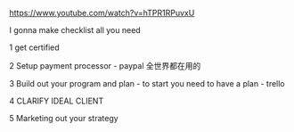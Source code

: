 
https://www.youtube.com/watch?v=hTPR1RPuvxU

I gonna make checklist all you need 

1 get certified

2 Setup payment processor - paypal  全世界都在用的 


3 Build out your program and plan   - to start you need to have a  plan   - trello

4 CLARIFY IDEAL CLIENT

5 Marketing out your strategy




